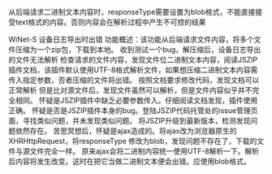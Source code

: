 从后端请求二进制文本内容时，responseType需要设置为blob格式，不能直接接受text格式的内容。否则内容会在解析过程中产生不可控的结果


WiNet-S 设备日志导出时出错
功能概述：该功能从后端请求文件内容，将多个文件压缩为一个zip包，下载到本地。
收到测试一个bug，解压缩后，设备日志导出的文件无法解析
检查请求的文件内容，发现文件位二进制文本内容，阅读JSZIP插件文档，该插件默认使用UTF-8格式解析文件，如果想压缩二进制文本内容需传入指定参数，否者压缩的文件将出错。
按照文档要求修改代码，发现文档可以正常解析
但是比对源文件后，发现文件虽然可以解析，但是文件内容似乎并不完全相同。
怀疑是JSZIP插件中缺乏必要参数传入。仔细阅读文档发现，插件使用正确。
怀疑是否是JSZIP插件本身的bug。登陆JSZIP代码托管处的issue管理页面，寻找类似问题，并未发现类似问题。
将JSZIP升级到最新版本，检测发现问题依然存在。
苦思冥想后，怀疑是ajax造成的。将ajax改为浏览器原生的XHRHttpRequest，将responseType 修改为blob，发现问题不存在了，下载的文件与源文件完全一样。
原来ajax会将二进制内容统一使用UTF-8解析一下。解析后内容将发生改变。这时在把它当做二进制文本便会出错。应使用blob格式。

